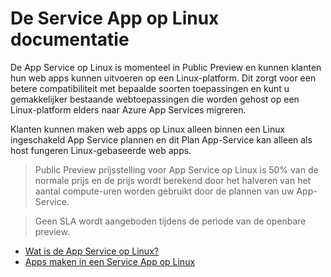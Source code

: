 <properties 
    pageTitle="De Service App op Linux | Microsoft Azure" 
    description="Wat is Azure App Service op Linux? Een inleiding tot de App Service op Linux." 
    keywords="Azure app service, linux, oss"
    services="app-service" 
    documentationCenter="" 
    authors="naziml" 
    manager="wpickett" 
    editor=""/>

<tags 
    ms.service="app-service" 
    ms.workload="na" 
    ms.tgt_pltfrm="na" 
    ms.devlang="na" 
    ms.topic="article" 
    ms.date="10/10/2016" 
    ms.author="naziml"/>

# <a name="app-service-on-linux-documentation"></a>De Service App op Linux documentatie

De App Service op Linux is momenteel in Public Preview en kunnen klanten hun web apps kunnen uitvoeren op een Linux-platform. Dit zorgt voor een betere compatibiliteit met bepaalde soorten toepassingen en kunt u gemakkelijker bestaande webtoepassingen die worden gehost op een Linux-platform elders naar Azure App Services migreren.

Klanten kunnen maken web apps op Linux alleen binnen een Linux ingeschakeld App Service plannen en dit Plan App-Service kan alleen als host fungeren Linux-gebaseerde web apps. 

> Public Preview prijsstelling voor App Service op Linux is 50% van de normale prijs en de prijs wordt berekend door het halveren van het aantal compute-uren worden gebruikt door de plannen van uw App-Service.

> Geen SLA wordt aangeboden tijdens de periode van de openbare preview. 

* [Wat is de App Service op Linux?](../app-service-web/app-service-linux-intro.md)
* [Apps maken in een Service App op Linux](../app-service-web/app-service-linux-how-to-create-a-web-app.md)

